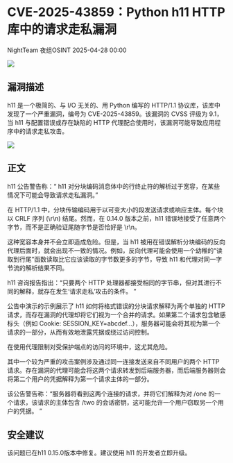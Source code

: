 #  CVE-2025-43859：Python h11 HTTP 库中的请求走私漏洞   
NightTeam  夜组OSINT   2025-04-28 00:00  
  
![](https://mmbiz.qpic.cn/sz_mmbiz_png/GLyX5CgG8A1iaTj8eIk1SSvkOGg93dHicZxnUtJGrfvvT0H05mDuuCv0P7M2EmOeNXcIZXiaqcULl1ic0iaAJiavkc3g/640?wx_fmt=png&from=appmsg "")  
  
## 漏洞描述  
  
h11 是一个极简的、与 I/O 无关的、用 Python 编写的 HTTP/1.1 协议库，该库中发现了一个严重漏洞，编号为 CVE-2025-43859。该漏洞的 CVSS 评级为 9.1，当 h11 与配置错误或存在缺陷的 HTTP 代理配合使用时，该漏洞可能导致应用程序中的请求走私攻击。  
  
![](https://mmbiz.qpic.cn/sz_mmbiz_jpg/GLyX5CgG8A33QA0aYTmJQXSDictS8pLl7AomNjddiaqsX87a5rzueFFd2hZtibdN1yb7o6P0ekZtmn820j5jWNFVg/640?wx_fmt=jpeg&from=appmsg "")  
## 正文  
  
h11 公告警告称：“ h11 对分块编码消息体中的行终止符的解析过于宽容，在某些情况下可能会导致请求走私漏洞。”  
  
在 HTTP/1.1 中，分块传输编码用于以可变大小的段发送请求或响应主体。每个块以 CRLF 序列 (\r\n) 结尾。然而，在 0.14.0 版本之前，h11 错误地接受了任意两个字节，而不是正确验证尾随字节是否恰好是 \r\n。  
  
这种宽容本身并不会立即造成危险。但是，当 h11 被用在错误解析分块编码的反向代理后面时，就会出现不一致的情况。例如，反向代理可能会使用一个幼稚的“读取到行尾”函数读取比它应该读取的字节数更多的字节，导致 h11 和代理对同一字节流的解析结果不同。  
  
h11 咨询报告指出：“只要两个 HTTP 处理器都接受相同的字节串，但对其进行不同的解释，就存在发生‘请求走私’攻击的条件。 ”  
  
公告中演示的示例展示了 h11 如何将格式错误的分块请求解释为两个单独的 HTTP 请求，而存在漏洞的代理却将它们视为一个合并的请求。如果第二个请求包含敏感标头（例如 Cookie: SESSION_KEY=abcdef…），服务器可能会将其视为第一个请求的一部分，从而有效地泄露凭据或绕过访问控制。  
  
在使用代理限制对受保护端点的访问的环境中，这尤其危险。  
  
其中一个较为严重的攻击案例涉及通过同一连接发送来自不同用户的两个 HTTP 请求。存在漏洞的代理可能会将这两个请求转发到后端服务器，而后端服务器则会将第二个用户的凭据解释为第一个请求主体的一部分。  
  
该公告警告称：“服务器将看到这两个连接的请求，并将它们解释为对 /one 的一个请求，该请求的主体包含 /two 的会话密钥，这可能允许一个用户窃取另一个用户的凭据。 ”  
## 安全建议  
  
该问题已在h11 0.15.0版本中修复。建议使用 h11 的开发者立即升级。  
  
  
  
